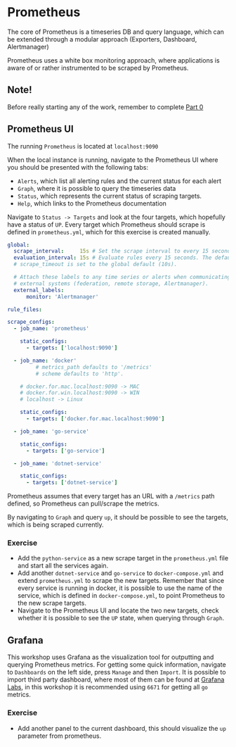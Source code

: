 # Prometheus

The core of Prometheus is a timeseries DB and query language, which can be
extended through a modular approach (Exporters, Dashboard, Alertmanager)

Prometheus uses a white box monitoring approach, where applications is aware of
or rather instrumented to be scraped by Prometheus.

## Note!

Before really starting any of the work, remember to complete [Part 0](../part0)

## Prometheus UI

The running `Prometheus` is located at `localhost:9090`

When the local instance is running, navigate to the Prometheus UI where you
should be presented with the following tabs:

- `Alerts`, which list all alerting rules and the current status for each alert
- `Graph`, where it is possible to query the timeseries data
- `Status`, which represents the current status of scraping targets.
- `Help`, which links to the Prometheus documentation

Navigate to `Status -> Targets` and look at the four targets, which hopefully
have a status of `UP`. Every target which Prometheus should scrape is defined in
`prometheus.yml`, which for this exercise is created manually.

```yaml
global:
  scrape_interval:     15s # Set the scrape interval to every 15 seconds. Default is every 1 minute.
  evaluation_interval: 15s # Evaluate rules every 15 seconds. The default is every 1 minute.
  # scrape_timeout is set to the global default (10s).

  # Attach these labels to any time series or alerts when communicating with
  # external systems (federation, remote storage, Alertmanager).
  external_labels:
      monitor: 'Alertmanager'

rule_files:

scrape_configs:
  - job_name: 'prometheus'

    static_configs:
      - targets: ['localhost:9090']

  - job_name: 'docker'
         # metrics_path defaults to '/metrics'
         # scheme defaults to 'http'.

    # docker.for.mac.localhost:9090 -> MAC
    # docker.for.win.localhost:9090 -> WIN
    # localhost -> Linux

    static_configs:
      - targets: ['docker.for.mac.localhost:9090']

  - job_name: 'go-service'

    static_configs:
      - targets: ['go-service']

  - job_name: 'dotnet-service'

    static_configs:
      - targets: ['dotnet-service']
```

Prometheus assumes that every target has an URL with a `/metrics` path defined,
so Prometheus can pull/scrape the metrics.

By navigating to `Graph` and query `up`, it should be possible to see the
targets, which is being scraped currently.

### Exercise

- Add the `python-service` as a new scrape target in the `prometheus.yml` file
  and start all the services again.
- Add another `dotnet-service` and `go-service` to `docker-compose.yml` and
  extend `prometheus.yml` to scrape the new targets. Remember that since every
  service is running in docker, it is possible to use the name of the service,
  which is defined in `docker-compose.yml`, to point Prometheus to the new scrape
  targets.
- Navigate to the Prometheus UI and locate the two new targets, check whether it
  is possible to see the `UP` state, when querying through `Graph`.

## Grafana

This workshop uses Grafana as the visualization tool for outputting and querying
Prometheus metrics. For getting some quick information, navigate to `Dashboards`
on the left side, press `Manage` and then `Import`. It is possible to import
third party dashboard, where most of them can be found at [Grafana
Labs](https://grafana.com/dashboards), in this workshop it is recommended using
`6671` for getting all `go` metrics.

### Exercise

- Add another panel to the current dashboard, this should visualize the `up`
  parameter from prometheus.
